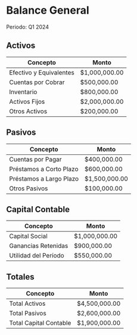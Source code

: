 # Balance General
Periodo: Q1 2024

## Activos
| Concepto | Monto |
|----------|--------|
| Efectivo y Equivalentes | $1,000,000.00 |
| Cuentas por Cobrar | $500,000.00 |
| Inventario | $800,000.00 |
| Activos Fijos | $2,000,000.00 |
| Otros Activos | $200,000.00 |

## Pasivos
| Concepto | Monto |
|----------|--------|
| Cuentas por Pagar | $400,000.00 |
| Préstamos a Corto Plazo | $600,000.00 |
| Préstamos a Largo Plazo | $1,500,000.00 |
| Otros Pasivos | $100,000.00 |

## Capital Contable
| Concepto | Monto |
|----------|--------|
| Capital Social | $1,000,000.00 |
| Ganancias Retenidas | $900,000.00 |
| Utilidad del Período | $550,000.00 |

## Totales
| Concepto | Monto |
|----------|--------|
| Total Activos | $4,500,000.00 |
| Total Pasivos | $2,600,000.00 |
| Total Capital Contable | $1,900,000.00 | 